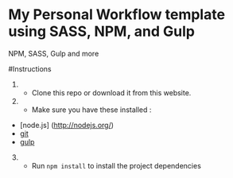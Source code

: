 # My Personal Workflow template using SASS, NPM, and Gulp
NPM, SASS, Gulp and more

#Instructions
1. - Clone this repo or download it from this website.
2. - Make sure you have these installed :
  - [node.js] (http://nodejs.org/)
  - [git](http://git-scm.com/)
  - [gulp](http://gulpjs.com/)

3. - Run `npm install`  to install the project dependencies
